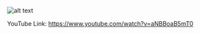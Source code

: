 ![alt text](https://github.com/moondriver/Project-Tau/raw/master/assets/qLearning.png)

YouTube Link: https://www.youtube.com/watch?v=aNBBoaB5mT0
